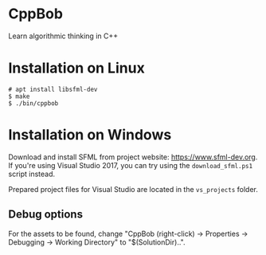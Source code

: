 # CppBob

Learn algorithmic thinking in C++

# Installation on Linux

    # apt install libsfml-dev
    $ make
    $ ./bin/cppbob

# Installation on Windows

Download and install SFML from project website: https://www.sfml-dev.org. If you're using Visual Studio 2017, you can try using the `download_sfml.ps1` script instead.

Prepared project files for Visual Studio are located in the `vs_projects` folder.

## Debug options

For the assets to be found, change "CppBob (right-click) -> Properties -> Debugging -> Working Directory" to "$(SolutionDir)..".
